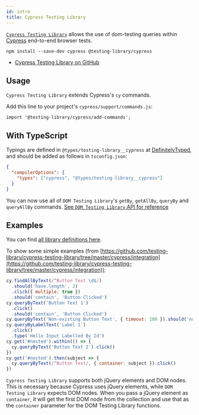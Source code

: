 ```yaml
---
id: intro
title: Cypress Testing Library
---
```


[`Cypress Testing Library`][gh] allows the use of dom-testing queries within
[Cypress](https://cypress.io) end-to-end browser tests.

```
npm install --save-dev cypress @testing-library/cypress
```

- [Cypress Testing Library on GitHub][gh]

## Usage

`Cypress Testing Library` extends Cypress's `cy` commands.

Add this line to your project's `cypress/support/commands.js`:

```
import '@testing-library/cypress/add-commands';
```

## With TypeScript

Typings are defined in `@types/testing-library__cypress` at [DefinitelyTyped](https://github.com/DefinitelyTyped/DefinitelyTyped/tree/master/types/testing-library__cypress),
and should be added as follows in `tsconfig.json`:

```json
{
  "compilerOptions": {
    "types": ["cypress", "@types/testing-library__cypress"]
  }
}
```

You can now use all of `DOM Testing Library`'s `getBy`, `getAllBy`, `queryBy`
and `queryAllBy` commands.
[See `DOM Testing Library` API for reference](dom-testing-library/api-queries.md)

## Examples

You can find [all library definitions here](https://github.com/DefinitelyTyped/DefinitelyTyped/tree/master/types/testing-library__cypress/index.d.ts).

To show some simple examples (from [https://github.com/testing-library/cypress-testing-library/tree/master/cypress/integration](https://github.com/testing-library/cypress-testing-library/tree/master/cypress/integration)):

```javascript
cy.findAllByText(/^Button Text \d$/)
  .should('have.length', 2)
  .click({ multiple: true })
  .should('contain', 'Button Clicked')
cy.queryByText('Button Text 1')
  .click()
  .should('contain', 'Button Clicked')
cy.queryByText('Non-existing Button Text', { timeout: 100 }).should('not.exist')
cy.queryByLabelText('Label 1')
  .click()
  .type('Hello Input Labelled By Id')
cy.get('#nested').within(() => {
  cy.queryByText('Button Text 2').click()
})
cy.get('#nested').then(subject => {
  cy.queryByText(/^Button Text/, { container: subject }).click()
})
```

`Cypress Testing Library` supports both jQuery elements and DOM nodes. This is
necessary because Cypress uses jQuery elements, while `DOM Testing Library`
expects DOM nodes. When you pass a jQuery element as `container`, it will get
the first DOM node from the collection and use that as the `container` parameter
for the DOM Testing Library functions.

[gh]: https://github.com/testing-library/cypress-testing-library
